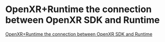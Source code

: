 # OpenXR+Runtime the connection between OpenXR SDK and Runtime
[OpenXR+Runtime the connection between OpenXR SDK and Runtime](https://aiwithcloud.com/2022/09/16/openxrruntime_the_connection_between_openxr_sdk_and_runtime/)